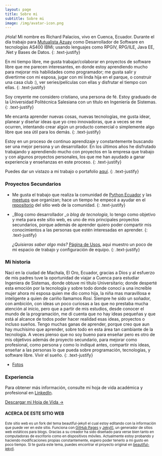 ```yaml
---
layout: page
title: Sobre mi
subtitle: Sobre mi
image: /img/avatar-icon.png
---
```


¡Hola! Mi nombre es Richard Palacios, vivo en Cuenca, Ecuador. Durante el día trabajo para 
[Mutualista Azuay](https://www.mutualistaazuay.com/) como Desarrollador de Software en tecnologías AS400 IBMi; usando 
lenguajes como RPGIV, RPG/ILE, Java EE, .Net y Bases de Datos.
{: .text-justify}


En mi tiempo libre, me gusta trabajar/colaborar en proyectos de software libre que me parecen interesantes, en donde estoy 
aprendiendo mucho  para mejorar mis habilidades como programador; me gusta salir y divertirme con mi esposa, jugar con mi 
linda hija en el parque, o construir una casa club :), ver series/películas con ellas y disfrutar el tiempo con ellas.
{: .text-justify}


Soy creyente me considero cristiano, una persona de fé. Estoy graduado de la Universidad Politécnica Salesiana con un título 
en Ingeniería de Sistemas.
{: .text-justify}

Me encanta aprender nuevas cosas, nuevas tecnologías, me gusta idear, planear y diseñar ideas que yo creo innovadoras, 
que a veces se me ocurren, intentando crear algún un producto comercial o simplemente algo libre que sea útil para los demás.
{: .text-justify}


Estoy en un proceso de continuo aprendizaje y constantemente buscando ser una mejor persona y un desarrollador. 
En los últimos años he disfrutado trabajando y aprendiendo mucho con proyectos en la empresa que trabajo y con algunos 
proyectos personales, los que me han ayudado a ganar experiencia y enseñanzas en este proceso.
{: .text-justify}

Puedes dar un vistazo a mi trabajo o portafolio [aquí](https://rpalaciosg.github.io/portfolio/).
{: .text-justify}


### Proyectos Secundarios

* Me gusta el trabajo que realiza la comunidad de [Python Ecuador](https://pythonecuador.org/) y las 
[meetups]( https://www.meetup.com/es-ES/python-ecuador/) que organizan; hace un tiempo he empecé a ayudar en el 
[repositorio](https://github.com/PythonEcuador/PythonEcuador.github.io) del sitio web de la comunidad.
{: .text-justify}

* _Blog como desarrollador _o _blog de tecnología_, lo tengo como objetivo y meta para este sitio web, es uno de mis 
principales proyectos secundarios, porque además de aprender quiero poder compartir mis conocimientos a las personas 
que estén interesadas en aprender.
{: .text-justify}

  _¿Quisieras saber algo más?_ [Página de Usos](https://rpalaciosg.github.io/uses/), aqui muestro un poco de mi espacio de trabajo y configuración de equipo.
  {: .text-justify}


### Mi historia

Nací en la ciudad de Machala, El Oro, Ecuador, gracias a Dios y al esfuerzo de mis padres tuve la oportunidad de viajar a Cuenca para estudiar Ingeniera de Sistemas, donde obtuve mi título Universitario; donde desperté esta emoción por la tecnología y sobre todo donde conocí a una increíble mujer ahora mi esposa quien me dio como hija, la niña mas maravillosa e inteligente a quien de cariño llamamos _Rosi_.
Siempre he sido un soñador, con ambición, con ideas un poco curiosas a las que no prestaba mucha atención al inicio, pero que a partir de mis estudios,  desde conocer el mundo de la programación, me di cuenta que no hay ideas pequeñas y que está al alcance de todos poder hacer realidad esas ideas, proyectos o incluso sueños.
Tengo muchas ganas de aprender, porque creo que aun hay muchísimo que aprender, sobre todo en esta área tan cambiante de la tecnología.  A veces pienso que no soy bueno para enseñar pero es otro de mis objetivos además de proyecto secundario, para mejorar como profesional, como persona y como lo indiqué antes, compartir mis ideas, enseñar a las personas lo que pueda sobre programación, tecnologías, y software libre. Vivir el sueño.
{: .text-justify}

- [Fotos](https://www.instagram.com/richardpalaciosg/)


### Experiencia

Para obtener  más información, consulte mi hoja de vida académica y profesional en [LinkedIn](https://ec.linkedin.com/in/richardpalaciosgarcia).

<div class="text-center">
  <a class="btn btn-info btn-lg get-started-btn" href="https://drive.google.com/open?id=1EThUjgIdZUR9AbGtksaTrYNVYtyI5Ktw" style="margin-bottom:3em;">
    <font style="vertical-align: inherit;">
      <font style="vertical-align: inherit;">Descargar mi Hoja de Vida → </font>
    </font>
  </a>
</div>

<div class="main-explain-area jumbotron">
<h4>ACERCA DE ESTE SITIO WEB</h4>

<p class="lead text-right">
<small>
Este sitio web es un fork del tema beautiful-jekyll el cual estoy  editando con la información que puede ver en este sitio. Funciona con 
<a href="https://pages.github.com/">GitHub Pages</a> y <a href="https://jekyllrb.com/">Jekyll]</a>, un generador de sitios web estáticos para blogs. Gracias a su creador ha sido diseñado para verse bien tanto en computadoras de escritorio como en dispositivos móviles. Actualmente estoy probando y haciendo modificaciones propias constantemente, espero poder tenerlo a mi gusto en poco tiempo.
Si te gusta este tema, puedes encontrar el proyecto original en <a href="https://github.com/daattali/beautiful-jekyll#readme">beautiful-jekyll</a>.
</small>
</p>
</div>
